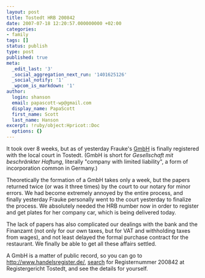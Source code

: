 ```yaml
---
layout: post
title: Tostedt HRB 200842
date: 2007-07-18 12:20:57.000000000 +02:00
categories:
- family
tags: []
status: publish
type: post
published: true
meta:
  _edit_last: '3'
  _social_aggregation_next_run: '1401625126'
  _social_notify: '1'
  _wpcom_is_markdown: '1'
author:
  login: shanson
  email: papascott-wp@gmail.com
  display_name: PapaScott
  first_name: Scott
  last_name: Hanson
excerpt: !ruby/object:Hpricot::Doc
  options: {}
---
```

<p>It took over 8 weeks, but as of yesterday Frauke's <a href="http://en.wikipedia.org/wiki/Gmbh">GmbH</a> is finally registered with the local court in Tostedt. (GmbH is short for <em>Gesellschaft mit beschränkter Haftung</em>, literally "company with limited liability", a form of incorporation common in Germany.)</p>
<p>Theoretically the formation of a GmbH takes only a week, but the papers returned twice (or was it three times) by the court to our notary for minor errors. We had become extremely annoyed by the entire process, and finally yesterday Frauke personally went to the court yesterday to finalize the process. We absolutely needed the HRB number now in order to register and get plates for her company car, which is being delivered today.</p>
<p>The lack of papers has also complicated our dealings with the bank and the Finanzamt (not only for our own taxes, but for VAT and withholding taxes from wages), and not least delayed the formal purchase contract for the restaurant. We finally be able to get all these affairs settled.</p>
<p>A GmbH is a matter of public record, so you can go to <a href="http://www.handelsregister.de/">http://www.handelsregister.de/</a>, <a href="http://www.handelsregister.de/rp_web/mask.do?Typ=n">search</a> for Registernummer 200842 at Registergericht Tostedt, and see the details for yourself.</p>
